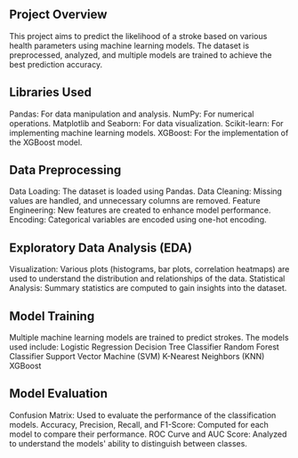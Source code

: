 
## Project Overview
This project aims to predict the likelihood of a stroke based on various health parameters using machine learning models. The dataset is preprocessed, analyzed, and multiple models are trained to achieve the best prediction accuracy.

## Libraries Used
Pandas: For data manipulation and analysis.
NumPy: For numerical operations.
Matplotlib and Seaborn: For data visualization.
Scikit-learn: For implementing machine learning models.
XGBoost: For the implementation of the XGBoost model.

## Data Preprocessing
Data Loading: The dataset is loaded using Pandas.
Data Cleaning: Missing values are handled, and unnecessary columns are removed.
Feature Engineering: New features are created to enhance model performance.
Encoding: Categorical variables are encoded using one-hot encoding.

## Exploratory Data Analysis (EDA)
Visualization: Various plots (histograms, bar plots, correlation heatmaps) are used to understand the distribution and relationships of the data.
Statistical Analysis: Summary statistics are computed to gain insights into the dataset.

## Model Training
Multiple machine learning models are trained to predict strokes. The models used include:
Logistic Regression
Decision Tree Classifier
Random Forest Classifier
Support Vector Machine (SVM)
K-Nearest Neighbors (KNN)
XGBoost

## Model Evaluation
Confusion Matrix: Used to evaluate the performance of the classification models.
Accuracy, Precision, Recall, and F1-Score: Computed for each model to compare their performance.
ROC Curve and AUC Score: Analyzed to understand the models' ability to distinguish between classes.
